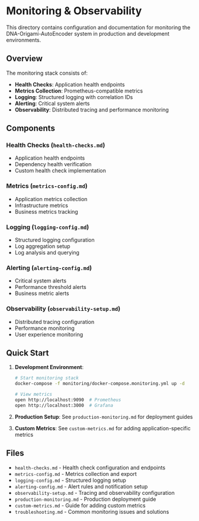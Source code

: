 # Monitoring & Observability

This directory contains configuration and documentation for monitoring the DNA-Origami-AutoEncoder system in production and development environments.

## Overview

The monitoring stack consists of:
- **Health Checks**: Application health endpoints
- **Metrics Collection**: Prometheus-compatible metrics
- **Logging**: Structured logging with correlation IDs
- **Alerting**: Critical system alerts
- **Observability**: Distributed tracing and performance monitoring

## Components

### Health Checks (`health-checks.md`)
- Application health endpoints
- Dependency health verification
- Custom health check implementation

### Metrics (`metrics-config.md`)
- Application metrics collection
- Infrastructure metrics
- Business metrics tracking

### Logging (`logging-config.md`)
- Structured logging configuration
- Log aggregation setup
- Log analysis and querying

### Alerting (`alerting-config.md`)
- Critical system alerts
- Performance threshold alerts
- Business metric alerts

### Observability (`observability-setup.md`)
- Distributed tracing configuration
- Performance monitoring
- User experience monitoring

## Quick Start

1. **Development Environment**:
   ```bash
   # Start monitoring stack
   docker-compose -f monitoring/docker-compose.monitoring.yml up -d
   
   # View metrics
   open http://localhost:9090  # Prometheus
   open http://localhost:3000  # Grafana
   ```

2. **Production Setup**: See `production-monitoring.md` for deployment guides

3. **Custom Metrics**: See `custom-metrics.md` for adding application-specific metrics

## Files

- `health-checks.md` - Health check configuration and endpoints
- `metrics-config.md` - Metrics collection and export
- `logging-config.md` - Structured logging setup
- `alerting-config.md` - Alert rules and notification setup
- `observability-setup.md` - Tracing and observability configuration
- `production-monitoring.md` - Production deployment guide
- `custom-metrics.md` - Guide for adding custom metrics
- `troubleshooting.md` - Common monitoring issues and solutions